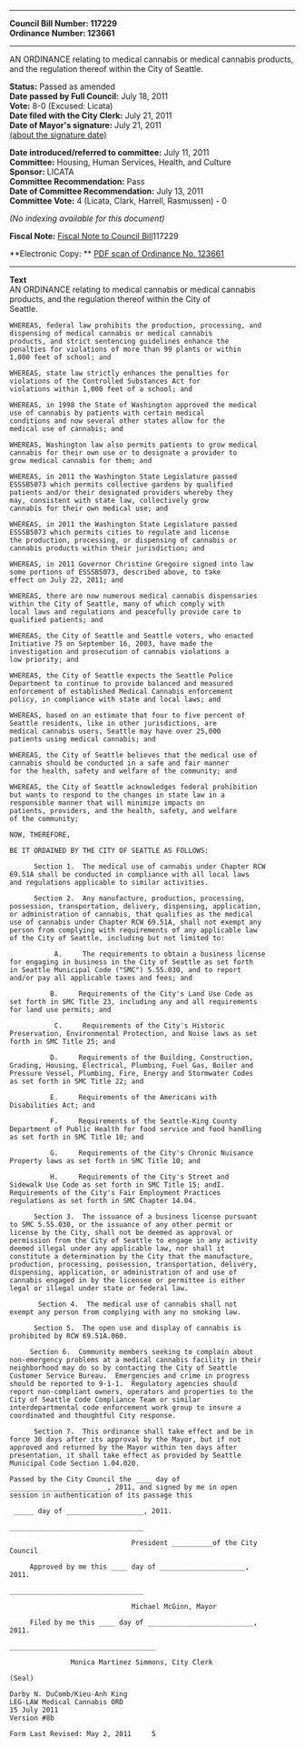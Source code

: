 * * * * *  
  
**Council Bill Number: [](#h0)[](#h2)117229**   
**Ordinance Number: 123661**  
  
* * * * *  
  
AN ORDINANCE relating to medical cannabis or medical cannabis products, and the regulation thereof within the City of Seattle.  
  
**Status:** Passed as amended   
**Date passed by Full Council:** July 18, 2011   
**Vote:** 8-0 (Excused: Licata)   
**Date filed with the City Clerk:** July 21, 2011   
**Date of Mayor's signature:** July 21, 2011   
[(about the signature date)](/~public/approvaldate.htm)   
  
  
**Date introduced/referred to committee:** July 11, 2011   
**Committee:** Housing, Human Services, Health, and Culture   
**Sponsor:** LICATA   
**Committee Recommendation:** Pass   
**Date of Committee Recommendation:** July 13, 2011   
**Committee Vote:** 4 (Licata, Clark, Harrell, Rasmussen) - 0   
  
*(No indexing available for this document)*  
  
**Fiscal Note:** [Fiscal Note to Council Bill](http://clerk.seattle.gov/~public/fnote/117229.htm)[](#h1)[](#h3)117229  
  
**Electronic Copy: ** [PDF scan of Ordinance No. 123661](/~archives/Ordinances/Ord_123661.pdf)  
  
* * * * *  
  
**Text**  
    AN ORDINANCE relating to medical cannabis or medical cannabis  
    products, and the regulation thereof within the City of  
    Seattle.  
  
    WHEREAS, federal law prohibits the production, processing, and  
    dispensing of medical cannabis or medical cannabis  
    products, and strict sentencing guidelines enhance the  
    penalties for violations of more than 99 plants or within  
    1,000 feet of school; and  
  
    WHEREAS, state law strictly enhances the penalties for  
    violations of the Controlled Substances Act for  
    violations within 1,000 feet of a school; and  
  
    WHEREAS, in 1998 the State of Washington approved the medical  
    use of cannabis by patients with certain medical  
    conditions and now several other states allow for the  
    medical use of cannabis; and  
  
    WHEREAS, Washington law also permits patients to grow medical  
    cannabis for their own use or to designate a provider to  
    grow medical cannabis for them; and  
  
    WHEREAS, in 2011 the Washington State Legislature passed  
    ESSSB5073 which permits collective gardens by qualified  
    patients and/or their designated providers whereby they  
    may, consistent with state law, collectively grow  
    cannabis for their own medical use; and  
  
    WHEREAS, in 2011 the Washington State Legislature passed  
    ESSSB5073 which permits cities to regulate and license  
    the production, processing, or dispensing of cannabis or  
    cannabis products within their jurisdiction; and  
  
    WHEREAS, in 2011 Governor Christine Gregoire signed into law  
    some portions of ESSSB5073, described above, to take  
    effect on July 22, 2011; and  
  
    WHEREAS, there are now numerous medical cannabis dispensaries  
    within the City of Seattle, many of which comply with  
    local laws and regulations and peacefully provide care to  
    qualified patients; and  
  
    WHEREAS, the City of Seattle and Seattle voters, who enacted  
    Initiative 75 on September 16, 2003, have made the  
    investigation and prosecution of cannabis violations a  
    low priority; and  
  
    WHEREAS, the City of Seattle expects the Seattle Police  
    Department to continue to provide balanced and measured  
    enforcement of established Medical Cannabis enforcement  
    policy, in compliance with state and local laws; and  
  
    WHEREAS, based on an estimate that four to five percent of  
    Seattle residents, like in other jurisdictions, are  
    medical cannabis users, Seattle may have over 25,000  
    patients using medical cannabis; and  
  
    WHEREAS, the City of Seattle believes that the medical use of  
    cannabis should be conducted in a safe and fair manner  
    for the health, safety and welfare of the community; and  
  
    WHEREAS, the City of Seattle acknowledges federal prohibition  
    but wants to respond to the changes in state law in a  
    responsible manner that will minimize impacts on  
    patients, providers, and the health, safety, and welfare  
    of the community;  
  
    NOW, THEREFORE,  
  
    BE IT ORDAINED BY THE CITY OF SEATTLE AS FOLLOWS:  
  
          Section 1.  The medical use of cannabis under Chapter RCW  
    69.51A shall be conducted in compliance with all local laws  
    and regulations applicable to similar activities.  
  
          Section 2.  Any manufacture, production, processing,  
    possession, transportation, delivery, dispensing, application,  
    or administration of cannabis, that qualifies as the medical  
    use of cannabis under Chapter RCW 69.51A, shall not exempt any  
    person from complying with requirements of any applicable law  
    of the City of Seattle, including but not limited to:  
  
               A.     The requirements to obtain a business license  
    for engaging in business in the City of Seattle as set forth  
    in Seattle Municipal Code ("SMC") 5.55.030, and to report  
    and/or pay all applicable taxes and fees; and  
  
              B.     Requirements of the City's Land Use Code as  
    set forth in SMC Title 23, including any and all requirements  
    for land use permits; and  
  
               C.     Requirements of the City's Historic  
    Preservation, Environmental Protection, and Noise laws as set  
    forth in SMC Title 25; and  
  
              D.     Requirements of the Building, Construction,  
    Grading, Housing, Electrical, Plumbing, Fuel Gas, Boiler and  
    Pressure Vessel, Plumbing, Fire, Energy and Stormwater Codes  
    as set forth in SMC Title 22; and  
  
              E.     Requirements of the Americans with  
    Disabilities Act; and  
  
              F.     Requirements of the Seattle-King County  
    Department of Public Health for food service and food handling  
    as set forth in SMC Title 10; and  
  
              G.     Requirements of the City's Chronic Nuisance  
    Property laws as set forth in SMC Title 10; and  
  
              H.     Requirements of the City's Street and  
    Sidewalk Use Code as set forth in SMC Title 15; andI.  
    Requirements of the City's Fair Employment Practices  
    regulations as set forth in SMC Chapter 14.04.  
  
          Section 3.  The issuance of a business license pursuant  
    to SMC 5.55.030, or the issuance of any other permit or  
    license by the City, shall not be deemed as approval or  
    permission from the City of Seattle to engage in any activity  
    deemed illegal under any applicable law, nor shall it  
    constitute a determination by the City that the manufacture,  
    production, processing, possession, transportation, delivery,  
    dispensing, application, or administration of and use of  
    cannabis engaged in by the licensee or permittee is either  
    legal or illegal under state or federal law.  
  
           Section 4.  The medical use of cannabis shall not  
    exempt any person from complying with any no smoking law.  
  
          Section 5.  The open use and display of cannabis is  
    prohibited by RCW 69.51A.060.  
  
         Section 6.  Community members seeking to complain about  
    non-emergency problems at a medical cannabis facility in their  
    neighborhood may do so by contacting the City of Seattle  
    Customer Service Bureau.  Emergencies and crime in progress  
    should be reported to 9-1-1.  Regulatory agencies should  
    report non-compliant owners, operators and properties to the  
    City of Seattle Code Compliance Team or similar  
    interdepartmental code enforcement work group to insure a  
    coordinated and thoughtful City response.  
  
          Section 7.  This ordinance shall take effect and be in  
    force 30 days after its approval by the Mayor, but if not  
    approved and returned by the Mayor within ten days after  
    presentation, it shall take effect as provided by Seattle  
    Municipal Code Section 1.04.020.  
  
    Passed by the City Council the ____ day of  
    ________________________, 2011, and signed by me in open  
    session in authentication of its passage this  
  
     _____ day of ___________________, 2011.  
  
    _________________________________  
  
                                  President __________of the City  
    Council  
  
         Approved by me this ____ day of _____________________,  
    2011.  
  
    _________________________________  
  
                                  Michael McGinn, Mayor  
  
         Filed by me this ____ day of __________________________,  
    2011.  
  
    ____________________________________  
  
                   Monica Martinez Simmons, City Clerk  
  
    (Seal)  
  
    Darby N. DuComb/Kieu-Anh King  
    LEG-LAW Medical Cannabis ORD  
    15 July 2011  
    Version #8b  
  
    Form Last Revised: May 2, 2011     5  
